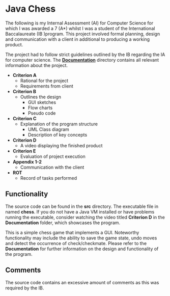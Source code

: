 # Java Chess
The following is my Internal Assessment (AI) for Computer Science for which I was awarded a 7 (A*) whilst I was a student of the International Baccalaureate (IB )program. This project involved formal planning, design and communication with a client in additional to producing a working product.
 
The project had to follow strict guidelines outlined by the IB regarding the IA for computer science. The **[Documentation]( https://github.com/olalha/Java---Chess/tree/master/Documentation)** directory contains all relevant information about the project.

- **Criterion A**
	- Rational for the project
	- Requirements from client
- **Criterion B**
	- Outlines the design
		- GUI sketches
		- Flow charts
		- Pseudo code
- **Criterion C**
	- Explanation of the program structure
		- UML Class diagram
		- Description of key concepts
- **Criterion D**
	- A video displaying the finished product
- **Criterion E**
	- Evaluation of project execution
- **Appendix 1-2**
	- Communication with the client
- **ROT**
	- Record of tasks performed

## Functionality
The source code can be found in the **src** directory. The executable file in named **chess**. If you do not have a Java VM installed or have problems running the executable, consider watching the video titled **Criterion D** in the **Documentation** folder, which showcases the program.

This is a simple chess game that implements a GUI. Noteworthy functionality may include the ability to save the game state, undo moves and detect the occurrence of check/checkmate. Please refer to the **Documentation** for further information on the design and functionality of the program.

## Comments
The source code contains an excessive amount of comments as this was required by the IB.
